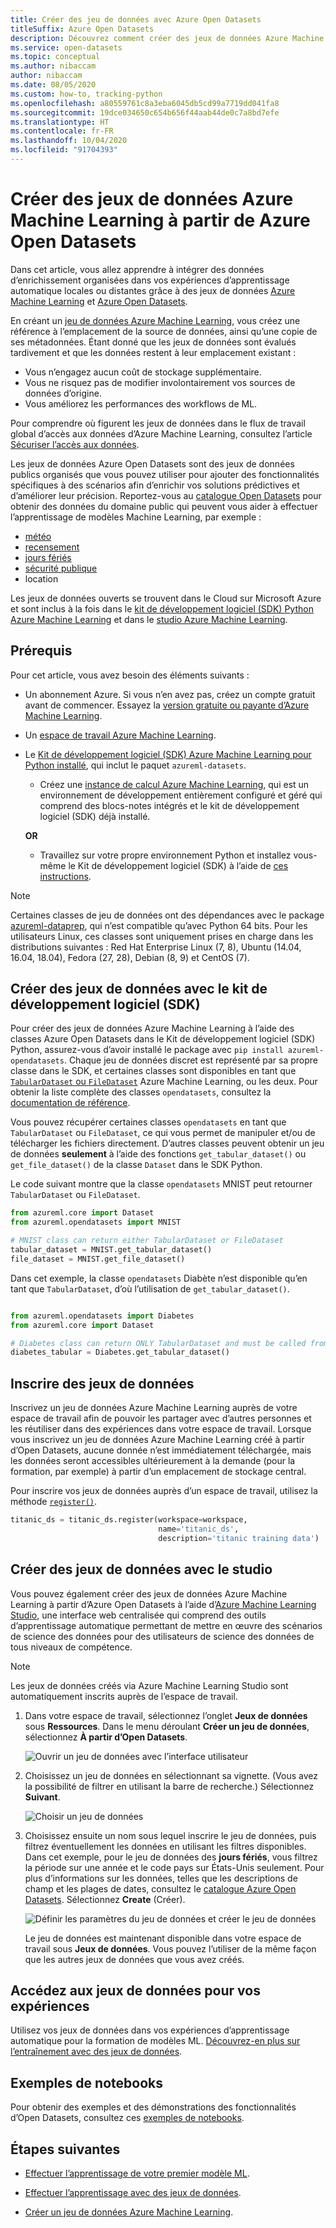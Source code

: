 ```yaml
---
title: Créer des jeu de données avec Azure Open Datasets
titleSuffix: Azure Open Datasets
description: Découvrez comment créer des jeux de données Azure Machine Learning à partir de Azure Open Datasets.
ms.service: open-datasets
ms.topic: conceptual
ms.author: nibaccam
author: nibaccam
ms.date: 08/05/2020
ms.custom: how-to, tracking-python
ms.openlocfilehash: a80559761c8a3eba6045db5cd99a7719dd041fa8
ms.sourcegitcommit: 19dce034650c654b656f44aab44de0c7a8bd7efe
ms.translationtype: HT
ms.contentlocale: fr-FR
ms.lasthandoff: 10/04/2020
ms.locfileid: "91704393"
---
```

# <a name="create-azure-machine-learning-datasets-from-azure-open-datasets"></a>Créer des jeux de données Azure Machine Learning à partir de Azure Open Datasets

Dans cet article, vous allez apprendre à intégrer des données d’enrichissement organisées dans vos expériences d’apprentissage automatique locales ou distantes grâce à des jeux de données [Azure Machine Learning](../machine-learning/overview-what-is-azure-ml.md) et [Azure Open Datasets](https://docs.microsoft.com/azure/open-datasets/). 

En créant un [jeu de données Azure Machine Learning](../machine-learning/how-to-create-register-datasets.md), vous créez une référence à l’emplacement de la source de données, ainsi qu’une copie de ses métadonnées. Étant donné que les jeux de données sont évalués tardivement et que les données restent à leur emplacement existant :
* Vous n’engagez aucun coût de stockage supplémentaire.
* Vous ne risquez pas de modifier involontairement vos sources de données d’origine. 
* Vous améliorez les performances des workflows de ML.

Pour comprendre où figurent les jeux de données dans le flux de travail global d’accès aux données d’Azure Machine Learning, consultez l’article [Sécuriser l’accès aux données](../machine-learning/concept-data.md#data-workflow).

Les jeux de données Azure Open Datasets sont des jeux de données publics organisés que vous pouvez utiliser pour ajouter des fonctionnalités spécifiques à des scénarios afin d’enrichir vos solutions prédictives et d’améliorer leur précision. Reportez-vous au [catalogue Open Datasets](https://azure.microsoft.com/en-in/services/open-datasets/catalog/) pour obtenir des données du domaine public qui peuvent vous aider à effectuer l’apprentissage de modèles Machine Learning, par exemple :

* [météo](https://azure.microsoft.com/services/open-datasets/catalog/noaa-integrated-surface-data/)
* [recensement](https://azure.microsoft.com/services/open-datasets/catalog/us-decennial-census-zip/)
* [jours fériés](https://azure.microsoft.com/services/open-datasets/catalog/public-holidays/)
* [sécurité publique](https://azure.microsoft.com/services/open-datasets/catalog/chicago-safety-data/)
* location

Les jeux de données ouverts se trouvent dans le Cloud sur Microsoft Azure et sont inclus à la fois dans le [kit de développement logiciel (SDK) Python Azure Machine Learning](#create-datasets-with-the-sdk) et dans le [studio Azure Machine Learning](#create-datasets-with-the-studio).


## <a name="prerequisites"></a>Prérequis

Pour cet article, vous avez besoin des éléments suivants :

* Un abonnement Azure. Si vous n’en avez pas, créez un compte gratuit avant de commencer. Essayez la [version gratuite ou payante d’Azure Machine Learning](https://aka.ms/AMLFree).

* Un [espace de travail Azure Machine Learning](../machine-learning/how-to-manage-workspace.md).

* Le [Kit de développement logiciel (SDK) Azure Machine Learning pour Python installé](https://docs.microsoft.com/python/api/overview/azure/ml/install?view=azure-ml-py&preserve-view=true ), qui inclut le paquet `azureml-datasets`.

    * Créez une [instance de calcul Azure Machine Learning](../machine-learning/how-to-create-manage-compute-instance.md), qui est un environnement de développement entièrement configuré et géré qui comprend des blocs-notes intégrés et le kit de développement logiciel (SDK) déjà installé.

    **OR**

    * Travaillez sur votre propre environnement Python et installez vous-même le Kit de développement logiciel (SDK) à l’aide de [ces instructions](https://docs.microsoft.com/python/api/overview/azure/ml/install?view=azure-ml-py&preserve-view=true ).

> [!NOTE]
> Certaines classes de jeu de données ont des dépendances avec le package [azureml-dataprep](https://docs.microsoft.com/python/api/azureml-dataprep/?view=azure-ml-py), qui n’est compatible qu’avec Python 64 bits. Pour les utilisateurs Linux, ces classes sont uniquement prises en charge dans les distributions suivantes :  Red Hat Enterprise Linux (7, 8), Ubuntu (14.04, 16.04, 18.04), Fedora (27, 28), Debian (8, 9) et CentOS (7).

## <a name="create-datasets-with-the-sdk"></a>Créer des jeux de données avec le kit de développement logiciel (SDK)

Pour créer des jeux de données Azure Machine Learning à l’aide des classes Azure Open Datasets dans le Kit de développement logiciel (SDK) Python, assurez-vous d’avoir installé le package avec `pip install azureml-opendatasets`. Chaque jeu de données discret est représenté par sa propre classe dans le SDK, et certaines classes sont disponibles en tant que [`TabularDataset` ou `FileDataset`](../machine-learning/how-to-create-register-datasets.md#dataset-types) Azure Machine Learning, ou les deux. Pour obtenir la liste complète des classes `opendatasets`, consultez la [documentation de référence](https://docs.microsoft.com/python/api/azureml-opendatasets/azureml.opendatasets?view=azure-ml-py&preserve-view=true ).

Vous pouvez récupérer certaines classes `opendatasets` en tant que `TabularDataset` ou `FileDataset`, ce qui vous permet de manipuler et/ou de télécharger les fichiers directement. D’autres classes peuvent obtenir un jeu de données **seulement** à l’aide des fonctions `get_tabular_dataset()` ou `get_file_dataset()` de la classe `Dataset` dans le SDK Python.

Le code suivant montre que la classe `opendatasets` MNIST peut retourner `TabularDataset` ou `FileDataset`. 


```python
from azureml.core import Dataset
from azureml.opendatasets import MNIST

# MNIST class can return either TabularDataset or FileDataset
tabular_dataset = MNIST.get_tabular_dataset()
file_dataset = MNIST.get_file_dataset()
```

Dans cet exemple, la classe `opendatasets` Diabète n’est disponible qu’en tant que `TabularDataset`, d’où l’utilisation de `get_tabular_dataset()`.

```python

from azureml.opendatasets import Diabetes
from azureml.core import Dataset

# Diabetes class can return ONLY TabularDataset and must be called from the static function
diabetes_tabular = Diabetes.get_tabular_dataset()
```
## <a name="register-datasets"></a>Inscrire des jeux de données

Inscrivez un jeu de données Azure Machine Learning auprès de votre espace de travail afin de pouvoir les partager avec d’autres personnes et les réutiliser dans des expériences dans votre espace de travail. Lorsque vous inscrivez un jeu de données Azure Machine Learning créé à partir d’Open Datasets, aucune donnée n’est immédiatement téléchargée, mais les données seront accessibles ultérieurement à la demande (pour la formation, par exemple) à partir d’un emplacement de stockage central.

Pour inscrire vos jeux de données auprès d’un espace de travail, utilisez la méthode [`register()`](https://docs.microsoft.com/python/api/azureml-core/azureml.data.abstract_dataset.abstractdataset?view=azure-ml-py#register-workspace--name--description-none--tags-none--create-new-version-false-&preserve-view=true ). 
```Python
titanic_ds = titanic_ds.register(workspace=workspace,
                                 name='titanic_ds',
                                 description='titanic training data')
```

## <a name="create-datasets-with-the-studio"></a>Créer des jeux de données avec le studio

Vous pouvez également créer des jeux de données Azure Machine Learning à partir d’Azure Open Datasets à l’aide d’[Azure Machine Learning Studio](https://ml.azure.com), une interface web centralisée qui comprend des outils d’apprentissage automatique permettant de mettre en œuvre des scénarios de science des données pour des utilisateurs de science des données de tous niveaux de compétence.

> [!Note]
> Les jeux de données créés via Azure Machine Learning Studio sont automatiquement inscrits auprès de l’espace de travail.

1. Dans votre espace de travail, sélectionnez l’onglet **Jeux de données** sous **Ressources**. Dans le menu déroulant **Créer un jeu de données**, sélectionnez **À partir d’Open Datasets**.

    ![Ouvrir un jeu de données avec l’interface utilisateur](./media/how-to-create-dataset-from-open-dataset/open-datasets-1.png)

1. Choisissez un jeu de données en sélectionnant sa vignette. (Vous avez la possibilité de filtrer en utilisant la barre de recherche.) Sélectionnez **Suivant**.

    ![Choisir un jeu de données](./media/how-to-create-dataset-from-open-dataset/open-datasets-2.png)

1. Choisissez ensuite un nom sous lequel inscrire le jeu de données, puis filtrez éventuellement les données en utilisant les filtres disponibles. Dans cet exemple, pour le jeu de données des **jours fériés**, vous filtrez la période sur une année et le code pays sur États-Unis seulement. Pour plus d’informations sur les données, telles que les descriptions de champ et les plages de dates, consultez le [catalogue Azure Open Datasets](https://azure.microsoft.com/services/open-datasets/catalog). Sélectionnez **Create** (Créer).

    ![Définir les paramètres du jeu de données et créer le jeu de données](./media/how-to-create-dataset-from-open-dataset/open-datasets-3.png)

    Le jeu de données est maintenant disponible dans votre espace de travail sous **Jeux de données**. Vous pouvez l’utiliser de la même façon que les autres jeux de données que vous avez créés.


## <a name="access-datasets-for-your-experiments"></a>Accédez aux jeux de données pour vos expériences

Utilisez vos jeux de données dans vos expériences d’apprentissage automatique pour la formation de modèles ML. [Découvrez-en plus sur l’entraînement avec des jeux de données](../machine-learning/how-to-train-with-datasets.md).

## <a name="example-notebooks"></a>Exemples de notebooks

Pour obtenir des exemples et des démonstrations des fonctionnalités d’Open Datasets, consultez ces [exemples de notebooks](samples.md).

## <a name="next-steps"></a>Étapes suivantes

* [Effectuer l’apprentissage de votre premier modèle ML](../machine-learning/tutorial-1st-experiment-sdk-train.md).

* [Effectuer l’apprentissage avec des jeux de données](../machine-learning/how-to-train-with-datasets.md).

* [Créer un jeu de données Azure Machine Learning](../machine-learning/how-to-create-register-datasets.md).



